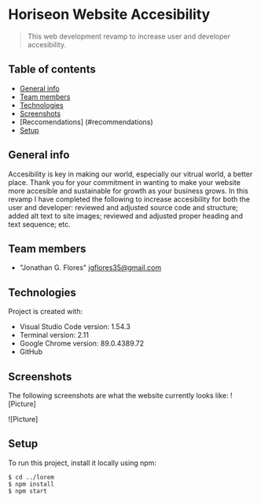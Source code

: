 # Horiseon Website Accesibility
> This web development revamp to increase user and developer accesibility.

## Table of contents
* [General info](#general-info)
* [Team members](#team-members)
* [Technologies](#technologies)
* [Screenshots](#screenshots)
* [Reccomendations] (#recommendations)
* [Setup](#setup)

## General info
Accesibility is key in making our world, especially our vitrual world, a better place. Thank you for your commitment in wanting to make your website more accesible and sustainable for growth as your business grows. In this revamp I have completed the following to increase accesibility for both the user and developer: reviewed and adjusted source code and structure; added alt text to site images; reviewed and adjusted proper heading and text sequence; etc.

## Team members
* "Jonathan G. Flores" <jgflores35@gmail.com>
	
## Technologies
Project is created with:
* Visual Studio Code version: 1.54.3
* Terminal version: 2.11
* Google Chrome version: 89.0.4389.72
* GitHub

## Screenshots
The following screenshots are what the website currently looks like:
![Picture]

![Picture]
	
## Setup
To run this project, install it locally using npm:

```
$ cd ../lorem
$ npm install
$ npm start
```